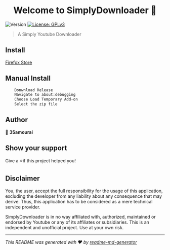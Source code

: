 
<h1 align="center">Welcome to SimplyDownloader 👋</h1>
<p>
  <img alt="Version" src="https://img.shields.io/badge/version-1.0-blue.svg?cacheSeconds=2592000" />
  <a href="#" target="_blank">
    <img alt="License: GPLv3" src="https://img.shields.io/badge/License-GPLv3-yellow.svg" />
  </a>
</p>

> A Simply Youtube Downloader

## Install

[Firefox Store]()

## Manual Install
```sh
    Donwnload Release
    Navigate to about:debugging
    Choose Load Temporary Add-on
    Select the zip file
```
## Author

👤 **3Samourai**


## Show your support

Give a ⭐️if this project helped you!

## Disclaimer
You, the user, accept the full responsibility for the usage of
this application, excluding the developer from any liability about
any consequence that may derive. Thus, this application has to be
considered as a mere technical service provider.

SimplyDownloader is in no way affiliated with, authorized, maintained or endorsed by Youtube or any of its affiliates or subsidiaries. This is an independent and unofficial project. Use at your own risk.

***
_This README was generated with ❤ by [readme-md-generator](https://github.com/kefranabg/readme-md-generator)_
